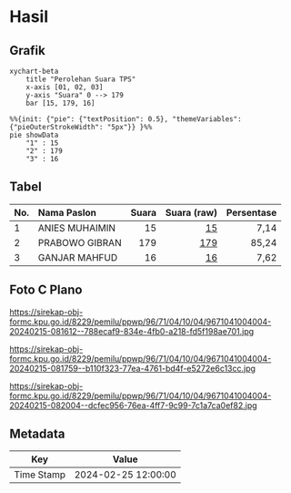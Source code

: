 # Hasil

## Grafik

```mermaid
xychart-beta
    title "Perolehan Suara TPS"
    x-axis [01, 02, 03]
    y-axis "Suara" 0 --> 179
    bar [15, 179, 16]
```

```mermaid
%%{init: {"pie": {"textPosition": 0.5}, "themeVariables": {"pieOuterStrokeWidth": "5px"}} }%%
pie showData
    "1" : 15
    "2" : 179
    "3" : 16
```

## Tabel

| No. | Nama Paslon    | Suara | Suara (raw) | Persentase |
|:--- |:-------------- | -----:| -----------:| ----------:|
| 1   | ANIES MUHAIMIN | 15    | [15][p-1]   | 7,14       |
| 2   | PRABOWO GIBRAN | 179   | [179][p-2]  | 85,24      |
| 3   | GANJAR MAHFUD  | 16    | [16][p-3]   | 7,62       |


[p-1]: https://github.com/gigit-pemilu/pemilu-2024-96-papua-barat-daya/blob/main/pilpres/hitung-suara/sub/96-papua-barat-daya/sub/71-kota-sorong/sub/04-sorong-kepulauan/sub/1004-raam/sub/004-tps/sub/paslon-1.txt
[p-2]: https://github.com/gigit-pemilu/pemilu-2024-96-papua-barat-daya/blob/main/pilpres/hitung-suara/sub/96-papua-barat-daya/sub/71-kota-sorong/sub/04-sorong-kepulauan/sub/1004-raam/sub/004-tps/sub/paslon-2.txt
[p-3]: https://github.com/gigit-pemilu/pemilu-2024-96-papua-barat-daya/blob/main/pilpres/hitung-suara/sub/96-papua-barat-daya/sub/71-kota-sorong/sub/04-sorong-kepulauan/sub/1004-raam/sub/004-tps/sub/paslon-3.txt

## Foto C Plano

https://sirekap-obj-formc.kpu.go.id/8229/pemilu/ppwp/96/71/04/10/04/9671041004004-20240215-081612--788ecaf9-834e-4fb0-a218-fd5f198ae701.jpg

https://sirekap-obj-formc.kpu.go.id/8229/pemilu/ppwp/96/71/04/10/04/9671041004004-20240215-081759--b110f323-77ea-4761-bd4f-e5272e6c13cc.jpg

https://sirekap-obj-formc.kpu.go.id/8229/pemilu/ppwp/96/71/04/10/04/9671041004004-20240215-082004--dcfec956-76ea-4ff7-9c99-7c1a7ca0ef82.jpg


## Metadata

| Key        | Value               |
| ---------- | ------------------- |
| Time Stamp | 2024-02-25 12:00:00 |



